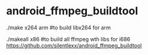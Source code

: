 # android_ffmpeg_buildtool

./make x264 arm #to build libx264 for arm

./makeall x86 #to build all ffmpeg wth libs for i686
https://github.com/silentlexx/android_ffmpeg_buildtool
